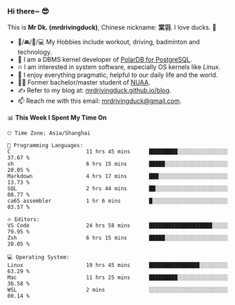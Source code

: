 ### Hi there~ 😎

This is **Mr Dk. (mrdrivingduck)**, Chinese nickname: **棠羽**. I love ducks. 🦆

- 💪/🚘/🏸/💻 My Hobbies include workout, driving, badminton and technology.
- 🍊 I am a DBMS kernel developer of [PolarDB for PostgreSQL](https://github.com/ApsaraDB/PolarDB-for-PostgreSQL).
- 🔥 I am interested in system software, especially OS kernels like *Linux*.
- 🔧 I enjoy everything pragmatic, helpful to our daily life and the world.
- 👨‍🎓 Former bachelor/master student of [NUAA](https://en.wikipedia.org/wiki/Nanjing_University_of_Aeronautics_and_Astronautics).
- ✍ Refer to my blog at: [mrdrivingduck.github.io/blog](https://mrdrivingduck.github.io/blog/).
- 📫 Reach me with this email: [mrdrivingduck@gmail.com](mailto:mrdrivingduck@gmail.com).

<!--START_SECTION:waka-->
📊 **This Week I Spent My Time On** 

```text
🕑︎ Time Zone: Asia/Shanghai

💬 Programming Languages: 
C                        11 hrs 45 mins      █████████░░░░░░░░░░░░░░░░   37.67 % 
sh                       6 hrs 15 mins       █████░░░░░░░░░░░░░░░░░░░░   20.05 % 
Markdown                 4 hrs 17 mins       ███░░░░░░░░░░░░░░░░░░░░░░   13.73 % 
SQL                      2 hrs 44 mins       ██░░░░░░░░░░░░░░░░░░░░░░░   08.77 % 
ca65 assembler           1 hr 6 mins         █░░░░░░░░░░░░░░░░░░░░░░░░   03.57 % 

🔥 Editors: 
VS Code                  24 hrs 58 mins      ████████████████████░░░░░   79.95 % 
Zsh                      6 hrs 15 mins       █████░░░░░░░░░░░░░░░░░░░░   20.05 % 

💻 Operating System: 
Linux                    19 hrs 45 mins      ████████████████░░░░░░░░░   63.29 % 
Mac                      11 hrs 25 mins      █████████░░░░░░░░░░░░░░░░   36.58 % 
WSL                      2 mins              ░░░░░░░░░░░░░░░░░░░░░░░░░   00.14 % 
```


<!--END_SECTION:waka-->

<!-- ![Mr Dk.'s GitHub Stats](https://github-readme-stats.vercel.app/api?username=mrdrivingduck&count_private&show_icons=true&theme=buefy) -->

<!-- ![Most Used Languages](https://github-readme-stats.vercel.app/api/top-langs/?username=mrdrivingduck&exclude_repo=mips32-CPU,snort-tcp-socket&theme=buefy&layout=compact&langs_count=10) -->


<!--
**mrdrivingduck/mrdrivingduck** is a ✨ _special_ ✨ repository because its `README.md` (this file) appears on your GitHub profile.

Here are some ideas to get you started:

- 🔭 I’m currently working on ...
- 🌱 I’m currently learning ...
- 👯 I’m looking to collaborate on ...
- 🤔 I’m looking for help with ...
- 💬 Ask me about ...
- 📫 How to reach me: ...
- 😄 Pronouns: ...
- ⚡ Fun fact: ...
-->
